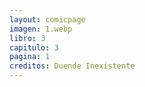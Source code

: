```yaml
---
layout: comicpage
imagen: 1.webp
libro: 3
capitulo: 3
pagina: 1
creditos: Duende Inexistente
---
```

